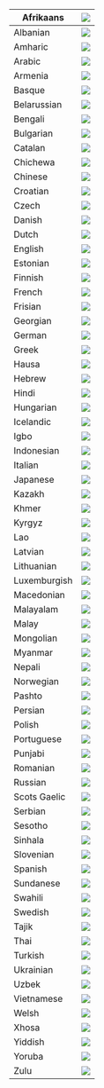 | Afrikaans | ![](hello-world/Afrikaans.svg) |
|--|--|
| Albanian | ![](hello-world/Albanian.svg) |
| Amharic | ![](hello-world/Amharic.svg) |
| Arabic | ![](hello-world/Arabic.svg) |
| Armenia | ![](hello-world/Armenia.svg) |
| Basque | ![](hello-world/Basque.svg) |
| Belarussian | ![](hello-world/Belarussian.svg) |
| Bengali | ![](hello-world/Bengali.svg) |
| Bulgarian | ![](hello-world/Bulgarian.svg) |
| Catalan | ![](hello-world/Catalan.svg) |
| Chichewa | ![](hello-world/Chichewa.svg) |
| Chinese | ![](hello-world/Chinese.svg) |
| Croatian | ![](hello-world/Croatian.svg) |
| Czech | ![](hello-world/Czech.svg) |
| Danish | ![](hello-world/Danish.svg) |
| Dutch | ![](hello-world/Dutch.svg) |
| English | ![](hello-world/English.svg) |
| Estonian | ![](hello-world/Estonian.svg) |
| Finnish | ![](hello-world/Finnish.svg) |
| French | ![](hello-world/French.svg) |
| Frisian | ![](hello-world/Frisian.svg) |
| Georgian | ![](hello-world/Georgian.svg) |
| German | ![](hello-world/German.svg) |
| Greek | ![](hello-world/Greek.svg) |
| Hausa | ![](hello-world/Hausa.svg) |
| Hebrew | ![](hello-world/Hebrew.svg) |
| Hindi | ![](hello-world/Hindi.svg) |
| Hungarian | ![](hello-world/Hungarian.svg) |
| Icelandic | ![](hello-world/Icelandic.svg) |
| Igbo | ![](hello-world/Igbo.svg) |
| Indonesian | ![](hello-world/Indonesian.svg) |
| Italian | ![](hello-world/Italian.svg) |
| Japanese | ![](hello-world/Japanese.svg) |
| Kazakh | ![](hello-world/Kazakh.svg) |
| Khmer | ![](hello-world/Khmer.svg) |
| Kyrgyz | ![](hello-world/Kyrgyz.svg) |
| Lao | ![](hello-world/Lao.svg) |
| Latvian | ![](hello-world/Latvian.svg) |
| Lithuanian | ![](hello-world/Lithuanian.svg) |
| Luxemburgish | ![](hello-world/Luxemburgish.svg) |
| Macedonian | ![](hello-world/Macedonian.svg) |
| Malayalam | ![](hello-world/Malayalam.svg) |
| Malay | ![](hello-world/Malay.svg) |
| Mongolian | ![](hello-world/Mongolian.svg) |
| Myanmar | ![](hello-world/Myanmar.svg) |
| Nepali | ![](hello-world/Nepali.svg) |
| Norwegian | ![](hello-world/Norwegian.svg) |
| Pashto | ![](hello-world/Pashto.svg) |
| Persian | ![](hello-world/Persian.svg) |
| Polish | ![](hello-world/Polish.svg) |
| Portuguese | ![](hello-world/Portuguese.svg) |
| Punjabi | ![](hello-world/Punjabi.svg) |
| Romanian | ![](hello-world/Romanian.svg) |
| Russian | ![](hello-world/Russian.svg) |
| Scots Gaelic | ![](hello-world/Scots-Gaelic.svg) |
| Serbian | ![](hello-world/Serbian.svg) |
| Sesotho | ![](hello-world/Sesotho.svg) |
| Sinhala | ![](hello-world/Sinhala.svg) |
| Slovenian | ![](hello-world/Slovenian.svg) |
| Spanish | ![](hello-world/Spanish.svg) |
| Sundanese | ![](hello-world/Sundanese.svg) |
| Swahili | ![](hello-world/Swahili.svg) |
| Swedish | ![](hello-world/Swedish.svg) |
| Tajik | ![](hello-world/Tajik.svg) |
| Thai | ![](hello-world/Thai.svg) |
| Turkish | ![](hello-world/Turkish.svg) |
| Ukrainian | ![](hello-world/Ukrainian.svg) |
| Uzbek | ![](hello-world/Uzbek.svg) |
| Vietnamese | ![](hello-world/Vietnamese.svg) |
| Welsh | ![](hello-world/Welsh.svg) |
| Xhosa | ![](hello-world/Xhosa.svg) |
| Yiddish | ![](hello-world/Yiddish.svg) |
| Yoruba | ![](hello-world/Yoruba.svg) |
| Zulu | ![](hello-world/Zulu.svg) |
